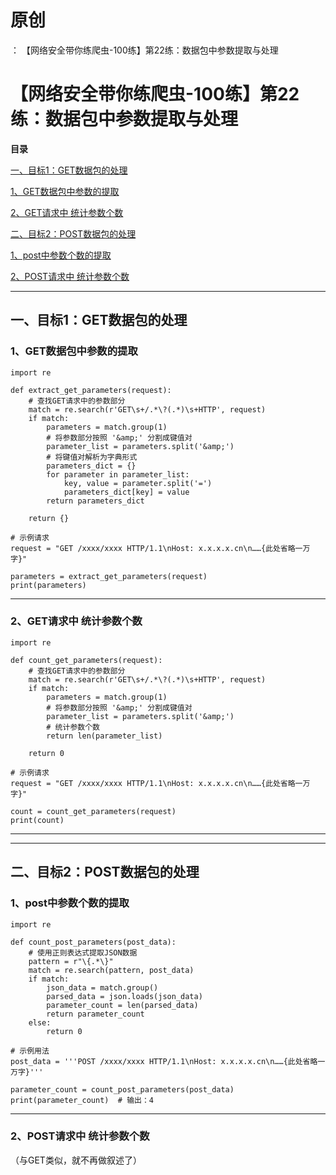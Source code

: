 # 原创
：  【网络安全带你练爬虫-100练】第22练：数据包中参数提取与处理

# 【网络安全带你练爬虫-100练】第22练：数据包中参数提取与处理

**目录**

[一、目标1：GET数据包的处理](#%E4%B8%80%E3%80%81%E7%9B%AE%E6%A0%871%EF%BC%9AGET%E6%95%B0%E6%8D%AE%E5%8C%85%E7%9A%84%E5%A4%84%E7%90%86)

[1、GET数据包中参数的提取](#1%E3%80%81GET%E6%95%B0%E6%8D%AE%E5%8C%85%E4%B8%AD%E5%8F%82%E6%95%B0%E7%9A%84%E6%8F%90%E5%8F%96)

[2、GET请求中 统计参数个数](#2%E3%80%81GET%E8%AF%B7%E6%B1%82%E4%B8%AD%20%E7%BB%9F%E8%AE%A1%E5%8F%82%E6%95%B0%E4%B8%AA%E6%95%B0)

[二、目标2：POST数据包的处理](#%E4%BA%8C%E3%80%81%E7%9B%AE%E6%A0%872%EF%BC%9APOST%E6%95%B0%E6%8D%AE%E5%8C%85%E7%9A%84%E5%A4%84%E7%90%86)

[1、post中参数个数的提取](#1%E3%80%81post%E4%B8%AD%E5%8F%82%E6%95%B0%E4%B8%AA%E6%95%B0%E7%9A%84%E6%8F%90%E5%8F%96)

[2、POST请求中 统计参数个数](#2%E3%80%81POST%E8%AF%B7%E6%B1%82%E4%B8%AD%20%E7%BB%9F%E8%AE%A1%E5%8F%82%E6%95%B0%E4%B8%AA%E6%95%B0)

---


## 一、目标1：GET数据包的处理

### 1、GET数据包中参数的提取

```
import re

def extract_get_parameters(request):
    # 查找GET请求中的参数部分
    match = re.search(r'GET\s+/.*\?(.*)\s+HTTP', request)
    if match:
        parameters = match.group(1)
        # 将参数部分按照 '&amp;' 分割成键值对
        parameter_list = parameters.split('&amp;')
        # 将键值对解析为字典形式
        parameters_dict = {}
        for parameter in parameter_list:
            key, value = parameter.split('=')
            parameters_dict[key] = value
        return parameters_dict

    return {}

# 示例请求
request = "GET /xxxx/xxxx HTTP/1.1\nHost: x.x.x.x.cn\n……{此处省略一万字}"

parameters = extract_get_parameters(request)
print(parameters)
```

---


### 2、GET请求中 统计参数个数

```
import re

def count_get_parameters(request):
    # 查找GET请求中的参数部分
    match = re.search(r'GET\s+/.*\?(.*)\s+HTTP', request)
    if match:
        parameters = match.group(1)
        # 将参数部分按照 '&amp;' 分割成键值对
        parameter_list = parameters.split('&amp;')
        # 统计参数个数
        return len(parameter_list)

    return 0

# 示例请求
request = "GET /xxxx/xxxx HTTP/1.1\nHost: x.x.x.x.cn\n……{此处省略一万字}"

count = count_get_parameters(request)
print(count)
```

---


---


## 二、目标2：POST数据包的处理

### 1、post中参数个数的提取

```
import re

def count_post_parameters(post_data):
    # 使用正则表达式提取JSON数据
    pattern = r"\{.*\}"
    match = re.search(pattern, post_data)
    if match:
        json_data = match.group()
        parsed_data = json.loads(json_data)
        parameter_count = len(parsed_data)
        return parameter_count
    else:
        return 0

# 示例用法
post_data = '''POST /xxxx/xxxx HTTP/1.1\nHost: x.x.x.x.cn\n……{此处省略一万字}'''

parameter_count = count_post_parameters(post_data)
print(parameter_count)  # 输出：4
```

---


### 2、POST请求中 统计参数个数

（与GET类似，就不再做叙述了）
